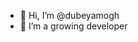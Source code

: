 - 👋 Hi, I’m @dubeyamogh
- 👀 I’m a growing developer

<!---
dubeyamogh/dubeyamogh is a ✨ special ✨ repository because its `README.md` (this file) appears on your GitHub profile.
You can click the Preview link to take a look at your changes.
--->
